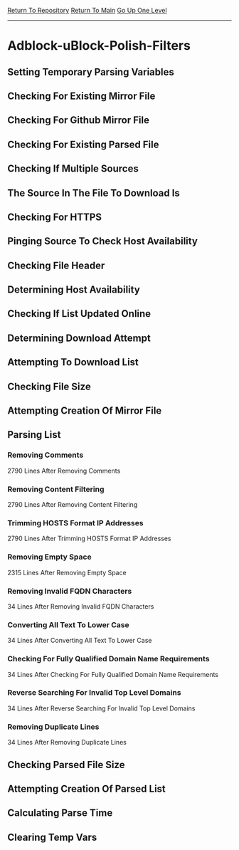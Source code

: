 [Return To Repository](https://github.com/deathbybandaid/piholeparser/)
[Return To Main](https://github.com/deathbybandaid/piholeparser/blob/master/RecentRunLogs/Mainlog.md)
[Go Up One Level](https://github.com/deathbybandaid/piholeparser/blob/master/RecentRunLogs/TopLevelScripts/30-Processing-Blacklists.md)
____________________________________
# Adblock-uBlock-Polish-Filters
## Setting Temporary Parsing Variables
## Checking For Existing Mirror File
## Checking For Github Mirror File
## Checking For Existing Parsed File
## Checking If Multiple Sources
## The Source In The File To Download Is
## Checking For HTTPS
## Pinging Source To Check Host Availability
## Checking File Header
## Determining Host Availability
## Checking If List Updated Online
## Determining Download Attempt
## Attempting To Download List
## Checking File Size
## Attempting Creation Of Mirror File
## Parsing List
### Removing Comments
2790 Lines After Removing Comments
### Removing Content Filtering
2790 Lines After Removing Content Filtering
### Trimming HOSTS Format IP Addresses
2790 Lines After Trimming HOSTS Format IP Addresses
### Removing Empty Space
2315 Lines After Removing Empty Space
### Removing Invalid FQDN Characters
34 Lines After Removing Invalid FQDN Characters
### Converting All Text To Lower Case
34 Lines After Converting All Text To Lower Case
### Checking For Fully Qualified Domain Name Requirements
34 Lines After Checking For Fully Qualified Domain Name Requirements
### Reverse Searching For Invalid Top Level Domains
34 Lines After Reverse Searching For Invalid Top Level Domains
### Removing Duplicate Lines
34 Lines After Removing Duplicate Lines
## Checking Parsed File Size
## Attempting Creation Of Parsed List
## Calculating Parse Time
## Clearing Temp Vars
